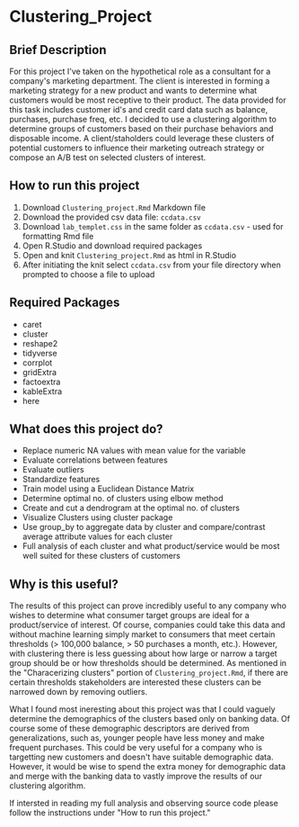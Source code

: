 # Clustering_Project
## Brief Description 
For this project I've taken on the hypothetical role as a consultant for a company's marketing department. The client is interested in forming a marketing strategy for a new product and wants to determine what customers would be most receptive to their product. The data provided for this task includes customer id's and credit card data such as balance, purchases, purchase freq, etc. I decided to use a clustering algorithm to determine groups of customers based on their purchase behaviors and disposable income. A client/staholders could leverage these clusters of potential customers to influence their marketing outreach strategy or compose an A/B test on selected clusters of interest.

## How to run this project
1. Download `Clustering_project.Rmd` Markdown file
2. Download the provided csv data file: `ccdata.csv`
3. Download `lab_templet.css` in the same folder as `ccdata.csv` - used for formatting Rmd file
4. Open R.Studio and download required packages
5. Open and knit `Clustering_project.Rmd` as html in R.Studio 
6. After initiating the knit select `ccdata.csv` from your file directory when prompted to choose a file to upload

## Required Packages
- caret
- cluster
- reshape2
- tidyverse
- corrplot
- gridExtra
- factoextra
- kableExtra
- here

## What does this project do?
- Replace numeric NA values with mean value for the variable
- Evaluate correlations between features 
- Evaluate outliers
- Standardize features 
- Train model using a Euclidean Distance Matrix
- Determine optimal no. of clusters using elbow method
- Create and cut a dendrogram at the optimal no. of clusters
- Visualize Clusters using cluster package
- Use group_by to aggregate data by cluster and compare/contrast average attribute values for each cluster
- Full analysis of each cluster and what product/service would be most well suited for these clusters of customers

## Why is this useful?
The results of this project can prove incredibly useful to any company who wishes to determine what consumer target groups are ideal for a product/service of interest. Of course, companies could take this data and without machine learning simply market to consumers that meet certain thresholds (> 100,000 balance, > 50 purchases a month, etc.). However, with clustering there is less guessing about how large or narrow a target group should be or how thresholds should be determined. As mentioned in the "Characerizing clusters" portion of `Clustering_project.Rmd`, if there are certain thresholds stakeholders are interested these clusters can be narrowed down by removing outliers. 

What I found most ineresting about this project was that I could vaguely determine the demographics of the clusters based only on banking data. Of course some of these demographic descriptors are derived from generalizations, such as, younger people have less money and make frequent purchases. This could be very useful for a company who is targetting new customers and doesn't have suitable demographic data. However, it would be wise to spend the extra money for demographic data and merge with the banking data to vastly improve the results of our clustering algorithm. 

If intersted in reading my full analysis and observing source code please follow the instructions under "How to run this project."
